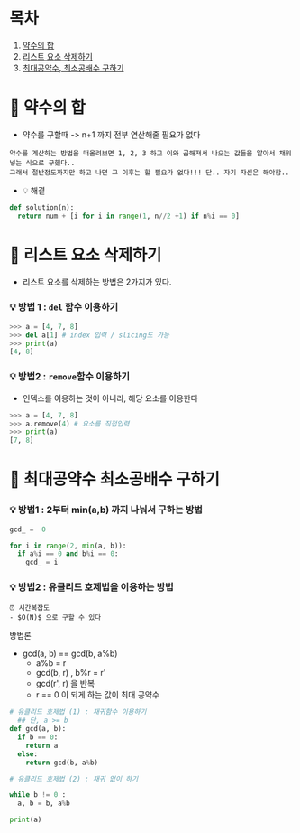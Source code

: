 # 목차
1. [약수의 합](#📌_약수의_합)
2. [리스트 요소 삭제하기](#📌_리스트_요소_삭제하기)
3. [최대공약수, 최소공배수 구하기](#📌_최대공약수_최소공배수_구하기)


# 📌 약수의 합
- 약수를 구할때 -> n+1 까지 전부 연산해줄 필요가 없다
```
약수를 계산하는 방법을 떠올려보면 1, 2, 3 하고 이와 곱해져서 나오는 값들을 알아서 채워넣는 식으로 구했다..
그래서 절반정도까지만 하고 나면 그 이후는 할 필요가 없다!!! 단.. 자기 자신은 해야함..
```
- 💡 해결
```python
def solution(n):
  return num + [i for i in range(1, n//2 +1) if n%i == 0]
```

# 📌 리스트 요소 삭제하기

- 리스트 요소를 삭제하는 방법은 2가지가 있다.

### 💡 방법 1 : `del` 함수 이용하기
```python 
>>> a = [4, 7, 8]
>>> del a[1] # index 입력 / slicing도 가능
>>> print(a)
[4, 8]
```

### 💡 방법2 : `remove`함수 이용하기
- 인덱스를 이용하는 것이 아니라, 해당 요소를 이용한다

```python 
>>> a = [4, 7, 8]
>>> a.remove(4) # 요소를 직접입력
>>> print(a)
[7, 8] 
```

# 📌 최대공약수 최소공배수 구하기

### 💡 방법1 : 2부터 min(a,b) 까지 나눠서 구하는 방법

```python
gcd_ =  0

for i in range(2, min(a, b)):
  if a%i == 0 and b%i == 0:
    gcd_ = i
```


### 💡 방법2 : 유클리드 호제법을 이용하는 방법

```
⏰ 시간복잡도
- $O(N)$ 으로 구할 수 있다
```

방법론
- gcd(a, b) == gcd(b, a%b) 
  - a%b = r 
  - gcd(b, r) , b%r = r'
  - gcd(r', r) 을 반복
  - r == 0 이 되게 하는 값이 최대 공약수

```python
# 유클리드 호제법 (1) : 재귀함수 이용하기
  ## 단, a >= b
def gcd(a, b):
  if b == 0:
    return a
  else:
    return gcd(b, a%b)
```


```python 
# 유클리드 호제법 (2) : 재귀 없이 하기

while b != 0 :
  a, b = b, a%b

print(a)



